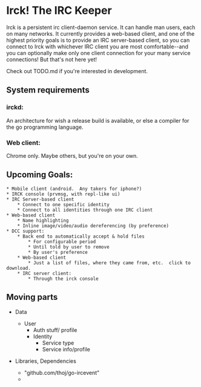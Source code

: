 
# Irck! The IRC Keeper

Irck is a persistent irc client-daemon service.  It can handle man users, each on many networks.  It currently provides a web-based client, and one of the highest priority goals is to provide an IRC server-based client, so you can connect to Irck with whichever IRC client you are most comfortable--and you can optionally make only one client connection for your many service connections!  But that's not here yet!

Check out TODO.md if you're interested in development.

## System requirements

### irckd:
An architecture for wish a release build is available, or else a compiler for the go programming language.

### Web client:
Chrome only.  Maybe others, but you're on your own.  

## Upcoming Goals:

    * Mobile client (android.  Any takers for iphone?)
    * IRCK console (prvmsg, with repl-like ui)
    * IRC Server-based client
        * Connect to one specific identity
        * Connect to all identities through one IRC client
    * Web-based client
        * Name highlighting
        * Inline image/video/audio dereferencing (by preference)
    * DCC support:
        * Back end to automatically accept & hold files
            * For configurable period
            * Until told by user to remove
            * By user's preference
        * Web-based client 
            * Just a list of files, where they came from, etc.  click to download.
        * IRC server client:
            * Through the irck console

## Moving parts

* Data
	* User
		* Auth stuff/ profile
		* Identity
			* Service type
			* Service info/profile

* Libraries, Dependencies
	* "github.com/thoj/go-ircevent"
	* 
